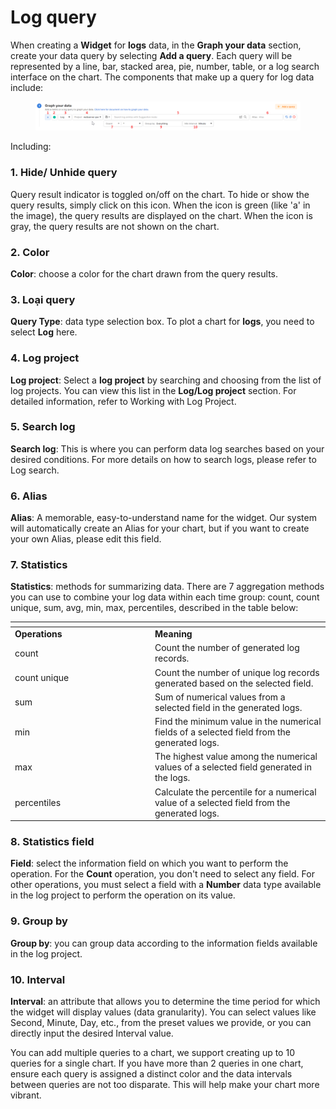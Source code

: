 # Log query

When creating a **Widget** for **logs** data, in the **Graph your data** section, create your data query by selecting **Add a query**. Each query will be represented by a line, bar, stacked area, pie, number, table, or a log search interface on the chart. The components that make up a query for log data include:

<figure><img src="../../../../.gitbook/assets/image (80).png" alt=""><figcaption></figcaption></figure>

Including:

### 1. Hide/ Unhide query

Query result indicator is toggled on/off on the chart. To hide or show the query results, simply click on this icon. When the icon is green (like 'a' in the image), the query results are displayed on the chart. When the icon is gray, the query results are not shown on the chart.

### 2. Color

**Color**: choose a color for the chart drawn from the query results.

### 3. Loại query

**Query Type**: data type selection box. To plot a chart for **logs**, you need to select **Log** here.

### 4. Log project

**Log project**: Select a **log project** by searching and choosing from the list of log projects. You can view this list in the **Log/Log project** section. For detailed information, refer to Working with Log Project.

### 5. Search log

**Search log**: This is where you can perform data log searches based on your desired conditions. For more details on how to search logs, please refer to Log search.

### 6. Alias

**Alias**: A memorable, easy-to-understand name for the widget. Our system will automatically create an Alias for your chart, but if you want to create your own Alias, please edit this field.

### 7. Statistics

**Statistics**: methods for summarizing data. There are 7 aggregation methods you can use to combine your log data within each time group: count, count unique, sum, avg, min, max, percentiles, described in the table below:

<table data-header-hidden><thead><tr><th width="210"></th><th></th></tr></thead><tbody><tr><td><strong>Operations</strong></td><td><strong>Meaning</strong></td></tr><tr><td>count</td><td>Count the number of generated log records.</td></tr><tr><td>count unique</td><td>Count the number of unique log records generated based on the selected field.</td></tr><tr><td>sum</td><td>Sum of numerical values from a selected field in the generated logs.</td></tr><tr><td>min</td><td>Find the minimum value in the numerical fields of a selected field from the generated logs.</td></tr><tr><td>max</td><td>The highest value among the numerical values of a selected field generated in the logs.</td></tr><tr><td>percentiles</td><td>Calculate the percentile for a numerical value of a selected field from the generated logs.</td></tr></tbody></table>

### 8. Statistics field

**Field**: select the information field on which you want to perform the operation. For the **Count** operation, you don't need to select any field. For other operations, you must select a field with a **Number** data type available in the log project to perform the operation on its value.

### 9. Group by

**Group by**: you can group data according to the information fields available in the log project.

### 10. Interval

**Interval**: an attribute that allows you to determine the time period for which the widget will display values (data granularity). You can select values like Second, Minute, Day, etc., from the preset values we provide, or you can directly input the desired Interval value.

You can add multiple queries to a chart, we support creating up to 10 queries for a single chart. If you have more than 2 queries in one chart, ensure each query is assigned a distinct color and the data intervals between queries are not too disparate. This will help make your chart more vibrant.
